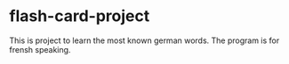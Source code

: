 # flash-card-project
This is project to learn the most known german words. The program is for frensh speaking.
